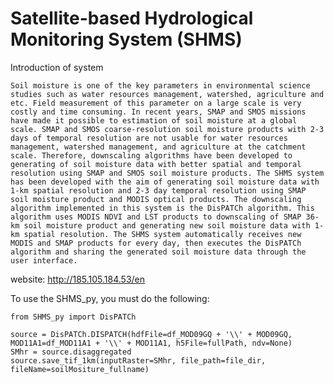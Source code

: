 # Satellite-based Hydrological Monitoring System (SHMS)

Introduction of system

	Soil moisture is one of the key parameters in environmental science studies such as water resources management, watershed, agriculture and etc. Field measurement of this parameter on a large scale is very costly and time consuming. In recent years, SMAP and SMOS missions have made it possible to estimation of soil moisture at a global scale. SMAP and SMOS coarse-resolution soil moisture products with 2-3 days of temporal resolution are not usable for water resources management, watershed management, and agriculture at the catchment scale. Therefore, downscaling algorithms have been developed to generating of soil moisture data with better spatial and temporal resolution using SMAP and SMOS soil moisture products. The SHMS system has been developed with the aim of generating soil moisture data with 1-km spatial resolution and 2-3 day temporal resolution using SMAP soil moisture product and MODIS optical products. The downscaling algorithm implemented in this system is the DisPATCh algorithm. This algorithm uses MODIS NDVI and LST products to downscaling of SMAP 36-km soil moisture product and generating new soil moisture data with 1-km spatial resolution. The SHMS system automatically receives new MODIS and SMAP products for every day, then executes the DisPATCh algorithm and sharing the generated soil moisture data through the user interface.

website: http://185.105.184.53/en

To use the SHMS_py, you must do the following:

    from SHMS_py import DisPATCh

	source = DisPATCh.DISPATCH(hdfFile=df_MOD09GQ + '\\' + MOD09GQ, MOD11A1=df_MOD11A1 + '\\' + MOD11A1, h5File=fullPath, ndv=None)
	SMhr = source.disaggregated
	source.save_tif_1km(inputRaster=SMhr, file_path=file_dir, fileName=soilMositure_fullname)




